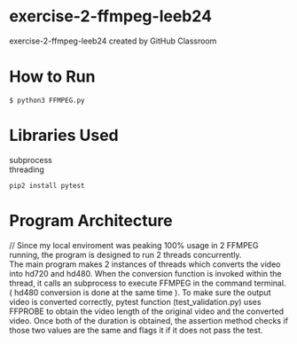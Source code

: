 # exercise-2-ffmpeg-leeb24
exercise-2-ffmpeg-leeb24 created by GitHub Classroom

# How to Run 
  ```
  $ python3 FFMPEG.py 
  ```
# Libraries Used 
subprocess <br />
threading <br />
```
pip2 install pytest
```
# Program Architecture 
  // Since my local enviroment was peaking 100% usage in 2 FFMPEG running, the program is designed to run 2 threads      concurrently. <br />
The main program makes 2 instances of threads which converts the video into hd720 and hd480. When the conversion function is invoked within the thread, it calls an subprocess to execute FFMPEG in the command terminal. ( hd480 conversion is done at the same time ). To make sure the output video is converted correctly, pytest function (test_validation.py) uses FFPROBE to obtain the video length of the original video and the converted video. Once both of the duration is obtained, the assertion method checks if those two values are the same and flags it if it does not pass the test.
